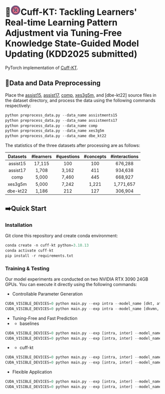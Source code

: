 # 🚀![1727842522286](assets/logo.png)Cuff-KT: Tackling Learners' Real-time Learning Pattern Adjustment via Tuning-Free Knowledge State-Guided Model Updating (KDD2025 submitted)

PyTorch implementation of [Cuff-KT](https://openreview.net/pdf?id=rgHVWOmbaG).

## 🌟Data and Data Preprocessing

Place the [assist15](https://sites.google.com/site/assistmentsdata/datasets/2015-assistments-skill-builder-data), [assist17](https://sites.google.com/view/assistmentsdatamining/dataset?authuser=0), [comp](https://github.com/wahr0411/PTADisc), [xes3g5m](https://github.com/ai4ed/XES3G5M), and [dbe-kt22] source files in the dataset directory, and process the data using the following commands respectively:

```python
python preprocess_data.py --data_name assistments15
python preprocess_data.py --data_name assistments17
python preprocess_data.py --data_name comp
python preprocess_data.py --data_name xes3g5m
python preprocess_data.py --data_name dbe_kt22
```

The statistics of the three datasets after processing are as follows:

| Datasets | #learners | #questions | #concepts | #interactions |
| :------: | :-------: | :--------: | :-------: | :-----------: |
| assist15 |  17,115  |    100    |    100    |    676,288    |
| assist17 |  1,708  |    3,162    |    411    |    934,638    |
|   comp   |   5,000   |   7,460   |    445    |    668,927    |
| xes3g5m |   5,000   |   7,242   |   1,221   |   1,771,657   |
| dbe-kt22 |   1,186   |   212   |   127   |   306,904   |

## ➡️Quick Start

### Installation

Git clone this repository and create conda environment:

```python
conda create -n cuff-kt python=3.10.13
conda activate cuff-kt
pip install -r requirements.txt 
```

### Training & Testing

Our model experiments are conducted on two NVIDIA RTX 3090 24GB GPUs. You can execute it directly using the following commands:

- Controllable Parameter Generation

```python
CUDA_VISIBLE_DEVICES=0 python main.py --exp intra --model_name [dkt, atdkt] --data_name [assistments15, assistments17, comp, xes3g5m, dbe_kt22] --method cuff --rank 1 --control [ecod, pca, iforest, lof, cuff] --ratio [0, 0.2, 0.4, 0.6, 0.8, 1] # generator generates parameters for dkt and atdkt
CUDA_VISIBLE_DEVICES=0 python main.py --exp intra --model_name [dkvmn, stablekt, dimkt] --data_name [assistments15, assistments17, comp, xes3g5m, dbe_kt22] --method cuff --rank 1 --control [ecod, pca, iforest, lof, cuff] --ratio [0, 0.2, 0.4, 0.6, 0.8, 1] --convert True # generator inserts parameters for dimkt
```

- Tuning-Free and Fast Prediction
- - baselines

```python
CUDA_VISIBLE_DEVICES=0 python main.py --exp [intra, inter] --model_name [dkt, dkvmn, atdkt, stablekt, dimkt] --data_name [assistments15, comp, xes3g5m]
CUDA_VISIBLE_DEVICES=0 python main.py --exp [intra, inter] --model_name [dkt, dkvmn, atdkt, stablekt, dimkt] --data_name [assistments15, comp, xes3g5m] --method [fft, adapter, bitfit]
```

- - cuff-kt
```python
CUDA_VISIBLE_DEVICES=0 python main.py --exp [intra, inter] --model_name [dkt, atdkt, dimkt] --data_name [assistments15, comp, xes3g5m] --method cuff --rank 1
CUDA_VISIBLE_DEVICES=0 python main.py --exp [intra, inter] --model_name [dkvmn, stablekt] --data_name [assistments15, comp, xes3g5m] --method cuff --rank 1 --convert True
```

- Flexible Application

```python
CUDA_VISIBLE_DEVICES=0 python main.py --exp [intra, inter] --model_name [dkt, atdkt, dimkt] --data_name [assistments15, comp, xes3g5m] --method cuff+ --rank 1
CUDA_VISIBLE_DEVICES=0 python main.py --exp [intra, inter] --model_name [dkvmn, stablekt] --data_name [assistments15, comp, xes3g5m] --method cuff+ --rank 1 --convert True
```